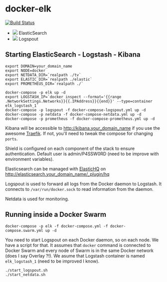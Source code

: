 # docker-elk

[![Build Status](https://travis-ci.org/ViBiOh/docker-elk.svg?branch=master)](https://travis-ci.org/ViBiOh/docker-elk) 

* [![](https://imagelayers.io/badge/vibioh/elasticsearch:latest.svg)](https://imagelayers.io/?images=vibioh/elasticsearch:latest 'Get your own badge on imagelayers.io') ElasticSearch 
* [![](https://imagelayers.io/badge/vibioh/logspout:latest.svg)](https://imagelayers.io/?images=vibioh/logspout:latest 'Get your own badge on imagelayers.io') Logspout 

## Starting ElasticSearch - Logstash - Kibana

```
export DOMAIN=your_domain_name
export NODE=docker
export NETDATA_DIR=`realpath ./tv`
export ELASTIC_DIR=`realpath ./elastic`
export PROMETHEUS_DIR=`realpath ./`

docker-compose -p elk up -d
export LOGSTASH_IP=`docker inspect --format='{{range .NetworkSettings.Networks}}{{.IPAddress}}{{end}}' --type=container elk_logstash_1`
docker-compose -p logspout -f docker-compose-logspout.yml up -d
docker-compose -p netdata -f docker-compose-netdata.yml up -d
docker-compose -p prometheus -f docker-compose-prometheus.yml up -d
```

Kibana will be accessible to http://kibana.your_domain_name if you use the awesome [Traefik](https://traefik.io). If not, you'll need to tweak the compose for changing `ports`.

Shield is configured on each component of the stack to ensure authentication. Default user is admin/P4SSW0RD (need to be improve with environment variables).

Elasticsearch can be managed with [ElasticHQ](http://www.elastichq.org) on http://elasticsearch.your_domain_name/_plugin/hq

Logspout is used to forward all logs from the Docker daemon to Logstash. It connects to `/var/run/docker.sock` to read information from the daemon.

Netdata is used for monitoring.

## Running inside a Docker Swarm

```
docker-compose -p elk -f docker-compose.yml -f docker-compose.swarm.yml up -d
```

You need to start Logspout on each Docker daemon, so on each node. We have a script for that. It assumes that `docker` command is connected to Docker Swarm and every node of Swarm is in the same Docker network (does I say Overlay ?!). We asume that Logstash container is named `elk_logstash_1` (need to be improved I know).

```
./start_logspout.sh
./start_netdata.sh
```
